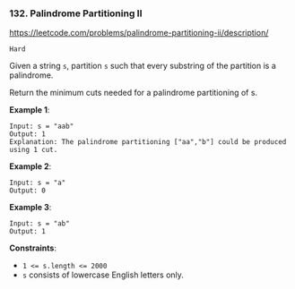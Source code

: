 ### 132. Palindrome Partitioning II

https://leetcode.com/problems/palindrome-partitioning-ii/description/

`Hard`

Given a string `s`, partition `s` such that every substring of the partition is a palindrome.

Return the minimum cuts needed for a palindrome partitioning of s.

**Example 1**:
```
Input: s = "aab"
Output: 1
Explanation: The palindrome partitioning ["aa","b"] could be produced using 1 cut.
```

**Example 2**:
```
Input: s = "a"
Output: 0
```

**Example 3**:
```
Input: s = "ab"
Output: 1
```

**Constraints**:

* `1 <= s.length <= 2000`
* `s` consists of lowercase English letters only.
